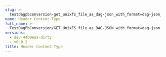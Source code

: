 ```yaml
---
slug: >-
  testdagpbconversion-get_unixfs_file_as_dag-json_with_format=dag-json_converts_to_the_expected_content-type-header_content-type
name: Header Content-Type
full_name: >-
  TestDagPbConversion/GET_UnixFS_file_as_DAG-JSON_with_format=dag-json_converts_to_the_expected_Content-Type/Header_Content-Type
versions:
  - dev-44b0eaa-dirty
  - v0.0.2
title: Header Content-Type
---
```


